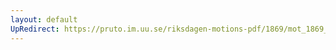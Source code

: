 ```yaml
---
layout: default
UpRedirect: https://pruto.im.uu.se/riksdagen-motions-pdf/1869/mot_1869__ak__288.pdf
---
```

